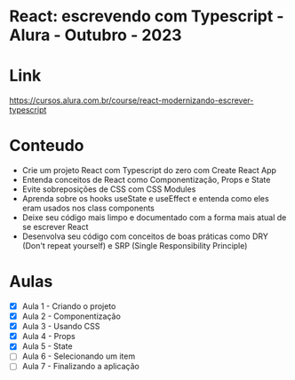 # React: escrevendo com Typescript - Alura - Outubro - 2023

# Link
https://cursos.alura.com.br/course/react-modernizando-escrever-typescript

# Conteudo
- Crie um projeto React com Typescript do zero com Create React App
- Entenda conceitos de React como Componentização, Props e State
- Evite sobreposições de CSS com CSS Modules
- Aprenda sobre os hooks useState e useEffect e entenda como eles eram usados nos class components
- Deixe seu código mais limpo e documentado com a forma mais atual de se escrever React
- Desenvolva seu código com conceitos de boas práticas como DRY (Don't repeat yourself) e SRP (Single Responsibility Principle)

# Aulas 

- [X] Aula 1 - Criando o projeto 
- [X] Aula 2 - Componentização
- [X] Aula 3 - Usando CSS
- [X] Aula 4 - Props
- [X] Aula 5 - State
- [ ] Aula 6 - Selecionando um item
- [ ] Aula 7 - Finalizando a aplicação